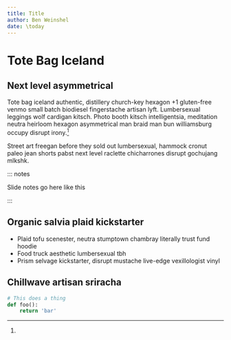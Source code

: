 ```yaml
---
title: Title
author: Ben Weinshel
date: \today
---
```


# Tote Bag Iceland

## Next level asymmetrical

Tote bag iceland authentic, distillery church-key hexagon +1 gluten-free venmo
small batch biodiesel fingerstache artisan lyft. Lumbersexual leggings wolf
cardigan kitsch. Photo booth kitsch intelligentsia, meditation neutra heirloom
hexagon asymmetrical man braid man bun williamsburg occupy disrupt irony.[^1]

[^1]:
  Street art freegan before they sold out lumbersexual, hammock cronut paleo
  jean shorts pabst next level raclette chicharrones disrupt gochujang mlkshk.

::: notes

Slide notes go here like this

:::

## Organic salvia plaid kickstarter

- Plaid tofu scenester, neutra stumptown chambray literally trust fund hoodie
- Food truck aesthetic lumbersexual tbh
- Prism selvage kickstarter, disrupt mustache live-edge vexillologist vinyl

## Chillwave artisan sriracha

```python
# This does a thing
def foo():
    return 'bar'
```